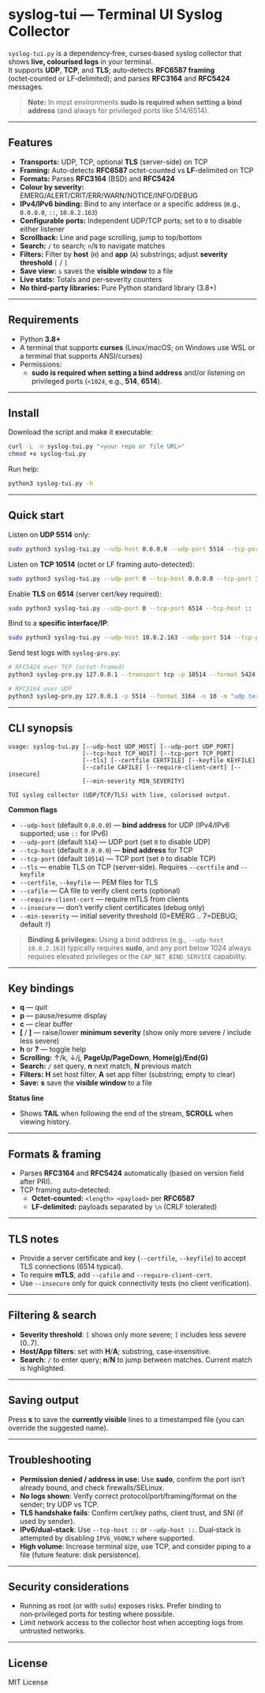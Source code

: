 # syslog-tui — Terminal UI Syslog Collector

`syslog-tui.py` is a dependency‑free, curses‑based syslog collector that shows **live, colourised logs** in your terminal.  
It supports **UDP**, **TCP**, and **TLS**; auto‑detects **RFC6587 framing** (octet‑counted or LF‑delimited); and parses **RFC3164** and **RFC5424** messages.

> **Note:** In most environments **sudo is required when setting a bind address** (and always for privileged ports like 514/6514).

---

## Features

- **Transports:** UDP, TCP, optional **TLS** (server-side) on TCP
- **Framing:** Auto-detects **RFC6587** octet-counted vs **LF**-delimited on TCP
- **Formats:** Parses **RFC3164** (BSD) and **RFC5424**
- **Colour by severity:** EMERG/ALERT/CRIT/ERR/WARN/NOTICE/INFO/DEBUG
- **IPv4/IPv6 binding:** Bind to any interface or a specific address (e.g., `0.0.0.0`, `::`, `10.0.2.163`)
- **Configurable ports:** Independent UDP/TCP ports; set to `0` to disable either listener
- **Scrollback:** Line and page scrolling, jump to top/bottom
- **Search:** `/` to search; `n`/`N` to navigate matches
- **Filters:** Filter by **host** (`H`) and **app** (`A`) substrings; adjust **severity threshold** `[` / `]`
- **Save view:** `s` saves the **visible window** to a file
- **Live stats:** Totals and per‑severity counters
- **No third‑party libraries:** Pure Python standard library (3.8+)

---

## Requirements

- Python **3.8+**
- A terminal that supports **curses** (Linux/macOS; on Windows use WSL or a terminal that supports ANSI/curses)
- Permissions:  
  - **sudo is required when setting a bind address** and/or listening on privileged ports (`<1024`, e.g., **514**, **6514**).

---

## Install

Download the script and make it executable:
```bash
curl -L -o syslog-tui.py "<your repo or file URL>"
chmod +x syslog-tui.py
```

Run help:
```bash
python3 syslog-tui.py -h
```

---

## Quick start

Listen on **UDP 5514** only:
```bash
sudo python3 syslog-tui.py --udp-host 0.0.0.0 --udp-port 5514 --tcp-port 0
```

Listen on **TCP 10514** (octet or LF framing auto-detected):
```bash
sudo python3 syslog-tui.py --udp-port 0 --tcp-host 0.0.0.0 --tcp-port 10514
```

Enable **TLS** on **6514** (server cert/key required):
```bash
sudo python3 syslog-tui.py --udp-port 0 --tcp-port 6514 --tcp-host ::   --tls --certfile server.crt --keyfile server.key
```

Bind to a **specific interface/IP**:
```bash
sudo python3 syslog-tui.py --udp-host 10.0.2.163 --udp-port 514 --tcp-port 0
```

Send test logs with `syslog-pro.py`:
```bash
# RFC5424 over TCP (octet-framed)
python3 syslog-pro.py 127.0.0.1 --transport tcp -p 10514 --format 5424 -n 10 -m "hello {seq}"

# RFC3164 over UDP
python3 syslog-pro.py 127.0.0.1 -p 5514 --format 3164 -n 10 -m "udp test {seq}"
```

---

## CLI synopsis

```text
usage: syslog-tui.py [--udp-host UDP_HOST] [--udp-port UDP_PORT]
                     [--tcp-host TCP_HOST] [--tcp-port TCP_PORT]
                     [--tls] [--certfile CERTFILE] [--keyfile KEYFILE]
                     [--cafile CAFILE] [--require-client-cert] [--insecure]
                     [--min-severity MIN_SEVERITY]

TUI syslog collector (UDP/TCP/TLS) with live, colorised output.
```

**Common flags**
- `--udp-host` (default `0.0.0.0`) — **bind address** for UDP (IPv4/IPv6 supported; use `::` for IPv6)
- `--udp-port` (default `514`) — UDP port (set `0` to disable UDP)
- `--tcp-host` (default `0.0.0.0`) — **bind address** for TCP
- `--tcp-port` (default `10514`) — TCP port (set `0` to disable TCP)
- `--tls` — enable TLS on TCP (server-side). Requires `--certfile` and `--keyfile`
- `--certfile`, `--keyfile` — PEM files for TLS
- `--cafile` — CA file to verify client certs (optional)
- `--require-client-cert` — require mTLS from clients
- `--insecure` — don’t verify client certificates (debug only)
- `--min-severity` — initial severity threshold (0=EMERG .. 7=DEBUG; default `7`)

> **Binding & privileges:** Using a bind address (e.g., `--udp-host 10.0.2.163`) typically requires **sudo**, and any port below 1024 always requires elevated privileges or the `CAP_NET_BIND_SERVICE` capability.

---

## Key bindings

- **q** — quit
- **p** — pause/resume display
- **c** — clear buffer
- **[** / **]** — raise/lower **minimum severity** (show only more severe / include less severe)
- **h** or **?** — toggle help
- **Scrolling:** ↑/k, ↓/j, **PageUp/PageDown**, **Home(g)/End(G)**
- **Search:** `/` set query, **n** next match, **N** previous match
- **Filters:** **H** set host filter, **A** set app filter (substring; empty to clear)
- **Save:** **s** save the **visible window** to a file

**Status line**
- Shows **TAIL** when following the end of the stream, **SCROLL** when viewing history.

---

## Formats & framing

- Parses **RFC3164** and **RFC5424** automatically (based on version field after PRI).
- TCP framing auto‑detected:
  - **Octet-counted:** `<length> <payload>` per **RFC6587**
  - **LF-delimited:** payloads separated by `\n` (CRLF tolerated)

---

## TLS notes

- Provide a server certificate and key (`--certfile`, `--keyfile`) to accept TLS connections (6514 typical).
- To require **mTLS**, add `--cafile` and `--require-client-cert`.
- Use `--insecure` only for quick connectivity tests (no client verification).

---

## Filtering & search

- **Severity threshold**: `[` shows only more severe; `]` includes less severe (0..7).
- **Host/App filters**: set with **H**/**A**; substring, case‑insensitive.
- **Search**: `/` to enter query; **n**/**N** to jump between matches. Current match is highlighted.

---

## Saving output

Press **s** to save the **currently visible** lines to a timestamped file (you can override the suggested name).

---

## Troubleshooting

- **Permission denied / address in use**: Use **sudo**, confirm the port isn’t already bound, and check firewalls/SELinux.
- **No logs shown**: Verify correct protocol/port/framing/format on the sender; try UDP vs TCP.
- **TLS handshake fails**: Confirm cert/key paths, client trust, and SNI (if used by sender).
- **IPv6/dual‑stack**: Use `--tcp-host ::` or `--udp-host ::`. Dual‑stack is attempted by disabling `IPV6_V6ONLY` where supported.
- **High volume**: Increase terminal size, use TCP, and consider piping to a file (future feature: disk persistence).

---

## Security considerations

- Running as root (or with `sudo`) exposes risks. Prefer binding to non‑privileged ports for testing where possible.
- Limit network access to the collector host when accepting logs from untrusted networks.

---

## License

MIT License
